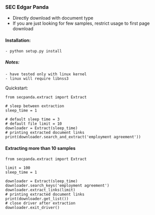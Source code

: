 ### SEC Edgar Panda

- Directly download with document type
- If you are just looking for few samples, restrict usage to first page download
#### Installation: 
    - python setup.py install
    
##### Notes:
    - have tested only with linux kernel
    - linux will require libnss3 

Quickstart:

```
from secpanda.extract import Extract

# sleep between extraction
sleep_time = 1

# default sleep time = 3
# default file limit = 10
downloader = Extract(sleep_time)
# printing extracted document links
print(downloader.search_and_extract('employment agreement'))

```

#### Extracting more than 10 samples
    
```
from secpanda.extract import Extract

limit = 100
sleep_time = 1

downloader = Extract(sleep_time)
downloader.search_keys('employment agreement')
downloader.extract_links(limit)
# printing extracted document links
print(downloader.get_list())
# close driver after extraction
downloader.exit_driver()

``` 


